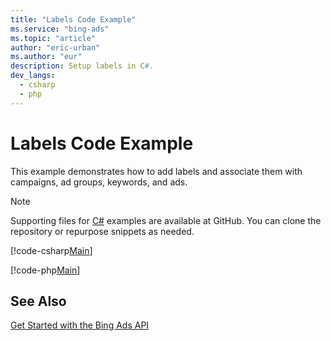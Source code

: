 ```yaml
---
title: "Labels Code Example"
ms.service: "bing-ads"
ms.topic: "article"
author: "eric-urban"
ms.author: "eur"
description: Setup labels in C#.
dev_langs:
  - csharp
  - php
---
```

# Labels Code Example
This example demonstrates how to add labels and associate them with campaigns, ad groups, keywords, and ads.

> [!NOTE]
> Supporting files for [C#](https://github.com/BingAds/BingAds-dotNet-SDK/tree/master/examples/BingAdsExamples) examples are available at GitHub. You can clone the repository or repurpose snippets as needed.

[!code-csharp[Main](../../../BingAds-dotNet-SDK/examples/BingAdsExamples/BingAdsExamplesLibrary/v12/Labels.cs)]

[!code-php[Main](../../../BingAds-PHP-SDK/samples/V12/Labels.php)]

## See Also
[Get Started with the Bing Ads API](get-started.md)  
